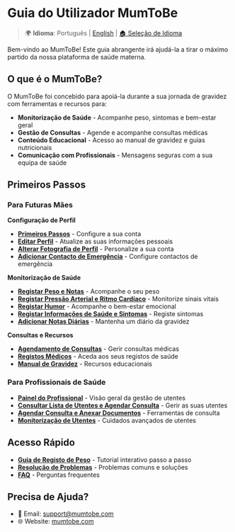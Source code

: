 # Guia do Utilizador MumToBe

> 🌍 **Idioma**: Português | [English](../en/) | [🏠 Seleção de Idioma](../)

Bem-vindo ao MumToBe! Este guia abrangente irá ajudá-la a tirar o máximo partido da nossa plataforma de saúde materna.

## O que é o MumToBe?

O MumToBe foi concebido para apoiá-la durante a sua jornada de gravidez com ferramentas e recursos para:

- **Monitorização de Saúde** - Acompanhe peso, sintomas e bem-estar geral
- **Gestão de Consultas** - Agende e acompanhe consultas médicas
- **Conteúdo Educacional** - Acesso ao manual de gravidez e guias nutricionais
- **Comunicação com Profissionais** - Mensagens seguras com a sua equipa de saúde

## Primeiros Passos

### Para Futuras Mães

**Configuração de Perfil**
- **[Primeiros Passos](user-guides/expectant-mothers.md)** - Configure a sua conta
- **[Editar Perfil](user-guides/profile-edit.md)** - Atualize as suas informações pessoais
- **[Alterar Fotografia de Perfil](user-guides/profile-photo.md)** - Personalize a sua conta
- **[Adicionar Contacto de Emergência](user-guides/emergency-contact.md)** - Configure contactos de emergência

**Monitorização de Saúde**
- **[Registar Peso e Notas](user-guides/weight-logging.md)** - Acompanhe o seu peso
- **[Registar Pressão Arterial e Ritmo Cardíaco](user-guides/blood-pressure.md)** - Monitorize sinais vitais
- **[Registar Humor](user-guides/mood-tracking.md)** - Acompanhe o bem-estar emocional
- **[Registar Informações de Saúde e Sintomas](user-guides/health-info.md)** - Registe sintomas
- **[Adicionar Notas Diárias](user-guides/daily-notes.md)** - Mantenha um diário da gravidez

**Consultas e Recursos**
- **[Agendamento de Consultas](user-guides/appointments.md)** - Gerir consultas médicas
- **[Registos Médicos](user-guides/medical-records.md)** - Aceda aos seus registos de saúde
- **[Manual de Gravidez](user-guides/pregnancy-handbook.md)** - Recursos educacionais

### Para Profissionais de Saúde
- **[Painel do Profissional](provider-guides/healthcare-providers.md)** - Visão geral da gestão de utentes
- **[Consultar Lista de Utentes e Agendar Consulta](provider-guides/patient-list.md)** - Gerir as suas utentes
- **[Agendar Consulta e Anexar Documentos](provider-guides/consultation-tools.md)** - Ferramentas de consulta
- **[Monitorização de Utentes](provider-guides/patient-management.md)** - Cuidados avançados de utentes

## Acesso Rápido

- **[Guia de Registo de Peso](user-guides/weight-logging.md)** - Tutorial interativo passo a passo
- **[Resolução de Problemas](../troubleshooting.md)** - Problemas comuns e soluções
- **[FAQ](../faq.md)** - Perguntas frequentes

## Precisa de Ajuda?

- 📧 Email: support@mumtobe.com
- 🌐 Website: [mumtobe.com](https://mumtobe.com)
